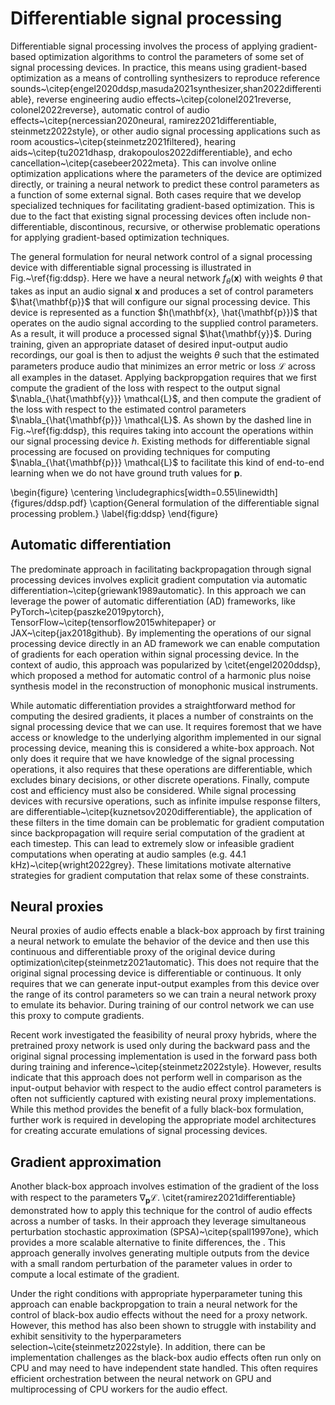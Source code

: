 # Differentiable signal processing


Differentiable signal processing involves the process of applying gradient-based optimization algorithms to control the parameters of some set of signal processing devices.
In practice, this means using gradient-based optimization as a means of controlling synthesizers to reproduce reference sounds~\citep{engel2020ddsp,masuda2021synthesizer,shan2022differentiable}, reverse engineering audio effects~\citep{colonel2021reverse, colonel2022reverse}, automatic control of audio effects~\citep{nercessian2020neural, ramirez2021differentiable, steinmetz2022style}, or other audio signal processing applications such as room acoustics~\citep{steinmetz2021filtered}, hearing aids~\citep{tu2021dhasp, drakopoulos2022differentiable}, and echo cancellation~\citep{casebeer2022meta}.
This can involve online optimization applications where the parameters of the device are optimized directly, or training a neural network to predict these control parameters as a function of some external signal. 
Both cases require that we develop specialized techniques for facilitating gradient-based optimization.
This is due to the fact that existing signal processing devices often include non-differentiable, discontinous, recursive, or otherwise problematic operations for applying gradient-based optimization techniques. 

The general formulation for neural network control of a signal processing device with differentiable signal processing is illustrated in Fig.~\ref{fig:ddsp}. 
Here we have a neural network $f_\theta(\mathbf{x})$ with weights $\theta$ that takes as input an audio signal $\mathbf{x}$ and produces a set of control parameters $\hat{\mathbf{p}}$ that will configure our signal processing device. 
This device is represented as a function $h(\mathbf{x}, \hat{\mathbf{p}})$ that operates on the audio signal according to the supplied control parameters. 
As a result, it will produce a processed signal $\hat{\mathbf{y}}$. 
During training, given an appropriate dataset of desired input-output audio recordings, our goal is then to adjust the weights $\theta$ such that the estimated parameters produce audio that minimizes an error metric or loss $\mathcal{L}$ across all examples in the dataset. 
Applying backpropgation requires that we first compute the gradient of the loss with respect to the output signal $\nabla_{\hat{\mathbf{y}}} \mathcal{L}$, and then compute the gradient of the loss with respect to the estimated control parameters $\nabla_{\hat{\mathbf{p}}} \mathcal{L}$. As shown by the dashed line in Fig.~\ref{fig:ddsp}, this requires taking into account the operations within our signal processing device $h$. 
Existing methods for differentiable signal processing are focused on providing techniques for computing $\nabla_{\hat{\mathbf{p}}} \mathcal{L}$ to facilitate this kind of end-to-end learning when we do not have ground truth values for $\mathbf{p}$.

\begin{figure}
    \centering
    \includegraphics[width=0.55\linewidth]{figures/ddsp.pdf}
    \caption{General formulation of the differentiable signal processing problem.}
    \label{fig:ddsp}
\end{figure}

## Automatic differentiation


The predominate approach in facilitating backpropagation through signal processing devices involves explicit gradient computation via automatic differentiation~\citep{griewank1989automatic}. 
In this approach we can leverage the power of automatic differentiation (AD) frameworks, like PyTorch~\citep{paszke2019pytorch}, TensorFlow~\citep{tensorflow2015whitepaper} or JAX~\citep{jax2018github}. 
By implementing the operations of our signal processing device directly in an AD framework we can enable computation of gradients for each operation within signal processing device.
In the context of audio, this approach was popularized by \citet{engel2020ddsp}, which proposed a method for automatic control of a harmonic plus noise synthesis model in the reconstruction of monophonic musical instruments. 

While automatic differentiation provides a straightforward method for computing the desired gradients, it places a number of constraints on the signal processing device that we can use. 
It requires foremost that we have access or knowledge to the underlying algorithm implemented in our signal processing device, meaning this is considered a white-box approach. 
Not only does it require that we have knowledge of the signal processing operations, it also requires that these operations are differentiable, which excludes binary decisions, or other discrete operations. 
Finally, compute cost and efficiency must also be considered. While signal processing devices with recursive operations, such as infinite impulse response filters, are differentiable~\citep{kuznetsov2020differentiable}, the application of these filters in the time domain can be problematic for gradient computation since backpropagation will require serial computation of the gradient at each timestep. This can lead to extremely slow or infeasible gradient computations when operating at audio samples (e.g. 44.1 kHz)~\citep{wright2022grey}.
These limitations motivate alternative strategies for gradient computation that relax some of these constraints.

## Neural proxies

Neural proxies of audio effects enable a black-box approach by first training a neural network to emulate the behavior of the device and then use this continuous and differentiable proxy of the original device during optimization\citep{steinmetz2021automatic}. 
This does not require that the original signal processing device is differentiable or continuous. It only requires that we can generate input-output examples from this device over the range of its control parameters so we can train a neural network proxy to emulate its behavior.
During training of our control network we can use this proxy to compute gradients. 

Recent work investigated the feasibility of neural proxy hybrids, where the pretrained proxy network is used only during the backward pass and the original signal processing implementation is used in the forward pass both during training and inference~\citep{steinmetz2022style}. 
However, results indicate that this approach does not perform well in comparison as the input-output behavior with respect to the audio effect control parameters is often not sufficiently captured with existing neural proxy implementations. 
While this method provides the benefit of a fully black-box formulation, further work is required in developing the appropriate model architectures for creating accurate emulations of signal processing devices.

## Gradient approximation

Another black-box approach involves estimation of the gradient of the loss with respect to the parameters $\nabla_\mathbf{p} \mathcal{L}$. \citet{ramirez2021differentiable} demonstrated how to apply this technique for the control of audio effects across a number of tasks. In their approach they leverage simultaneous perturbation stochastic approximation (SPSA)~\citep{spall1997one}, which provides a more scalable alternative to finite differences, the .
This approach generally involves generating multiple outputs from the device with a small random perturbation of the parameter values in order to compute a local estimate of the gradient. 

Under the right conditions with appropriate hyperparameter tuning this approach can enable backpropgation to train a neural network for the control of black-box audio effects without the need for a proxy network. 
However, this method has also been shown to struggle with instability and exhibit sensitivity to the hyperparameters selection~\cite{steinmetz2022style}.
In addition, there can be implementation challenges as the black-box audio effects often run only on CPU and may need to have independent state handled. This often requires efficient orchestration between the neural network on GPU and multiprocessing of CPU workers for the audio effect. 